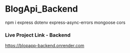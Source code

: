 # BlogApi_Backend

npm i express dotenv express-async-errors mongoose cors


### Live Project Link - Backend

https://blopapp-backend.onrender.com